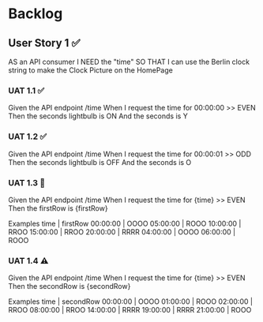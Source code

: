 # Backlog

## User Story 1 ✅

AS an API consumer
I NEED the "time"
SO THAT I can use the Berlin clock string to make the Clock Picture on the HomePage

### UAT 1.1 ✅

Given the API endpoint /time
When I request the time for 00:00:00 >> EVEN
Then the seconds lightbulb is ON
And the seconds is Y

### UAT 1.2 ✅

Given the API endpoint /time
When I request the time for 00:00:01 >> ODD
Then the seconds lightbulb is OFF
And the seconds is O

### UAT 1.3 🚧

Given the API endpoint /time
When I request the time for {time} >> EVEN
Then the firstRow is {firstRow}

Examples
time | firstRow
00:00:00 | OOOO
05:00:00 | ROOO
10:00:00 | RROO
15:00:00 | RROO
20:00:00 | RRRR
04:00:00 | OOOO
06:00:00 | ROOO

### UAT 1.4 ⚠

Given the API endpoint /time
When I request the time for {time} >> EVEN
Then the secondRow is {secondRow}

Examples
time | secondRow
00:00:00 | OOOO
01:00:00 | ROOO
02:00:00 | RROO
08:00:00 | RROO
14:00:00 | RRRR
19:00:00 | RRRR
21:00:00 | ROOO
